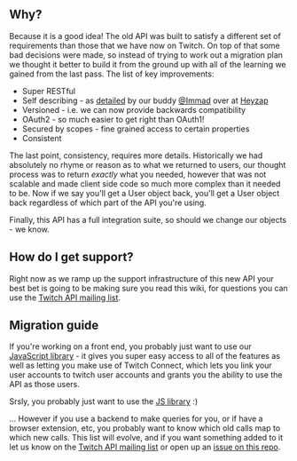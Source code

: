 ## Why?

Because it is a good idea! The old API was built to satisfy a different set of requirements than those that we have now on Twitch. On top of that some bad decisions were made, so instead of trying to work out a migration plan we thought it better to build it from the ground up with all of the learning we gained from the last pass. The list of key improvements:

* Super RESTful
* Self describing - as [detailed](http://stdout.heyzap.com/2012/03/07/how-to-write-a-self-documenting-api/) by our buddy [@Immad](https://twitter.com/immad) over at [Heyzap](http://www.heyzap.com/)
* Versioned - i.e. we can now provide backwards compatibility
* OAuth2 - so much easier to get right than OAuth1!
* Secured by scopes - fine grained access to certain properties
* Consistent

The last point, consistency, requires more details. Historically we had absolutely no rhyme or reason as to what we returned to users, our thought process was to return _exactly_ what you needed, however that was not scalable and made client side code so much more complex than it needed to be. Now if we say you'll get a User object back, you'll get a User object back regardless of which part of the API you're using.

Finally, this API has a full integration suite, so should we change our objects - we know.

## How do I get support?

Right now as we ramp up the support infrastructure of this new API your best bet is going to be making sure you read this wiki, for questions you can use the [Twitch API mailing list](https://groups.google.com/forum/?fromgroups#!forum/twitch-api).

## Migration guide

If you're working on a front end, you probably just want to use our [JavaScript library](https://github.com/justintv/twitch-js-sdk) - it gives you super easy access to all of the features as well as letting you make use of Twitch Connect, which lets you link your user accounts to twitch user accounts and grants you the ability to use the API as those users. 

Srsly, you probably just want to use the [JS library](https://github.com/justintv/twitch-js-sdk) :)

... However if you use a backend to make queries for you, or if have a browser extension, etc, you probably want to know which old calls map to which new calls. This list will evolve, and if you want something added to it let us know on the [Twitch API mailing list](https://groups.google.com/forum/?fromgroups#!forum/twitch-api) or open up an [issue on this repo](https://github.com/justintv/Twitch-API/issues).
